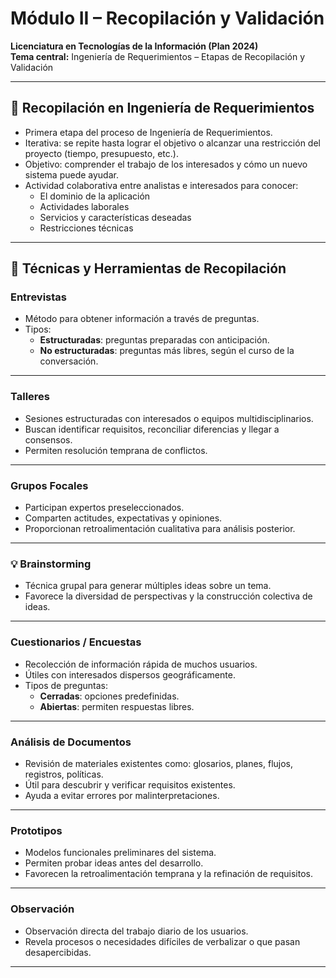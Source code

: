 #  Módulo II – Recopilación y Validación  
**Licenciatura en Tecnologías de la Información (Plan 2024)**  
**Tema central:** Ingeniería de Requerimientos – Etapas de Recopilación y Validación

---

## 🔹 Recopilación en Ingeniería de Requerimientos

- Primera etapa del proceso de Ingeniería de Requerimientos.
- Iterativa: se repite hasta lograr el objetivo o alcanzar una restricción del proyecto (tiempo, presupuesto, etc.).
- Objetivo: comprender el trabajo de los interesados y cómo un nuevo sistema puede ayudar.
- Actividad colaborativa entre analistas e interesados para conocer:
  - El dominio de la aplicación
  - Actividades laborales
  - Servicios y características deseadas
  - Restricciones técnicas

---

## 🔹 Técnicas y Herramientas de Recopilación

###  Entrevistas
- Método para obtener información a través de preguntas.
- Tipos:
  - **Estructuradas**: preguntas preparadas con anticipación.
  - **No estructuradas**: preguntas más libres, según el curso de la conversación.

---

###  Talleres
- Sesiones estructuradas con interesados o equipos multidisciplinarios.
- Buscan identificar requisitos, reconciliar diferencias y llegar a consensos.
- Permiten resolución temprana de conflictos.

---

###  Grupos Focales
- Participan expertos preseleccionados.
- Comparten actitudes, expectativas y opiniones.
- Proporcionan retroalimentación cualitativa para análisis posterior.

---

### 💡 Brainstorming
- Técnica grupal para generar múltiples ideas sobre un tema.
- Favorece la diversidad de perspectivas y la construcción colectiva de ideas.

---

###  Cuestionarios / Encuestas
- Recolección de información rápida de muchos usuarios.
- Útiles con interesados dispersos geográficamente.
- Tipos de preguntas:
  - **Cerradas**: opciones predefinidas.
  - **Abiertas**: permiten respuestas libres.

---

###  Análisis de Documentos
- Revisión de materiales existentes como: glosarios, planes, flujos, registros, políticas.
- Útil para descubrir y verificar requisitos existentes.
- Ayuda a evitar errores por malinterpretaciones.

---

###  Prototipos
- Modelos funcionales preliminares del sistema.
- Permiten probar ideas antes del desarrollo.
- Favorecen la retroalimentación temprana y la refinación de requisitos.

---

###  Observación
- Observación directa del trabajo diario de los usuarios.
- Revela procesos o necesidades difíciles de verbalizar o que pasan desapercibidas.

---